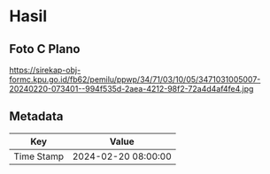 # Hasil

## Foto C Plano

https://sirekap-obj-formc.kpu.go.id/fb62/pemilu/ppwp/34/71/03/10/05/3471031005007-20240220-073401--994f535d-2aea-4212-98f2-72a4d4af4fe4.jpg


## Metadata

| Key        | Value               |
| ---------- | ------------------- |
| Time Stamp | 2024-02-20 08:00:00 |



